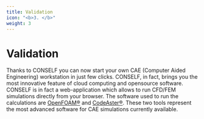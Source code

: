 ```yaml
---
title: Validation
icon: "<b>3. </b>"
weight: 3
---
```


# Validation

Thanks to CONSELF you can now start your own CAE (Computer Aided Engineering) workstation in just few clicks. CONSELF, in fact, brings you the most innovative feature of cloud computing and opensource software. CONSELF is in fact a web-application which allows to run CFD/FEM simulations directly from your browser. The software used to run the calculations are [OpenFOAM®](https://openfoam.org/) and [CodeAster®](http://www.code-aster.org/). These two tools represent the most advanced software for CAE simulations currently available.
